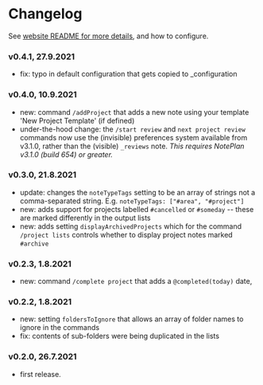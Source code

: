 # Changelog
See [website README for more details](https://github.com/NotePlan/plugins/tree/main/jgclark.Review), and how to configure.

### v0.4.1, 27.9.2021
- fix: typo in default configuration that gets copied to _configuration

### v0.4.0, 10.9.2021
- new: command `/addProject` that adds a new note using your template 'New Project Template' (if defined)
- under-the-hood change: the `/start review` and `next project review` commands now use the (invisible) preferences system available from v3.1.0, rather than the (visible) `_reviews` note. _This requires NotePlan v3.1.0 (build 654) or greater._

### v0.3.0, 21.8.2021
- update: changes the `noteTypeTags` setting to be an array of strings not a comma-separated string. E.g. `noteTypeTags: ["#area", "#project"]`
- new: adds support for projects labelled `#cancelled` or `#someday` -- these are marked differently in the output lists
- new: adds setting `displayArchivedProjects` which for the command `/project lists` controls whether to display project notes marked `#archive`

### v0.2.3, 1.8.2021
- new: command `/complete project` that adds a `@completed(today)` date,

### v0.2.2, 1.8.2021
- new: setting `foldersToIgnore` that allows an array of folder names to ignore in the commands
- fix: contents of sub-folders were being duplicated in the lists

### v0.2.0, 26.7.2021
- first release.
